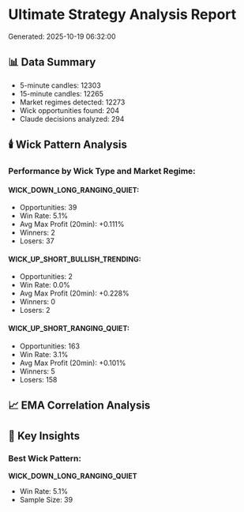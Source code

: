 # Ultimate Strategy Analysis Report

Generated: 2025-10-19 06:32:00

## 📊 Data Summary

- 5-minute candles: 12303
- 15-minute candles: 12265
- Market regimes detected: 12273
- Wick opportunities found: 204
- Claude decisions analyzed: 294

## 🕯️  Wick Pattern Analysis

### Performance by Wick Type and Market Regime:

#### WICK_DOWN_LONG_RANGING_QUIET:
- Opportunities: 39
- Win Rate: 5.1%
- Avg Max Profit (20min): +0.111%
- Winners: 2
- Losers: 37

#### WICK_UP_SHORT_BULLISH_TRENDING:
- Opportunities: 2
- Win Rate: 0.0%
- Avg Max Profit (20min): +0.228%
- Winners: 0
- Losers: 2

#### WICK_UP_SHORT_RANGING_QUIET:
- Opportunities: 163
- Win Rate: 3.1%
- Avg Max Profit (20min): +0.101%
- Winners: 5
- Losers: 158


## 📈 EMA Correlation Analysis


## 🎯 Key Insights

### Best Wick Pattern:
**WICK_DOWN_LONG_RANGING_QUIET**
- Win Rate: 5.1%
- Sample Size: 39
